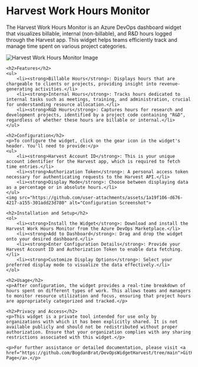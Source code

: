 <!DOCTYPE html>
<html>
<head>
    <title>Harvest Work Hours Monitor</title>
</head>
<body>
    <h1>Harvest Work Hours Monitor</h1>
    <p>The Harvest Work Hours Monitor is an Azure DevOps dashboard widget that visualizes billable, internal (non-billable), and R&D hours logged through the Harvest app. This widget helps teams efficiently track and manage time spent on various project categories.</p>
    <img src="https://github.com/user-attachments/assets/6390ea03-1876-4c0c-9e11-74c17d834461" alt="Harvest Work Hours Monitor Image">

    <h2>Features</h2>
    <ul>
        <li><strong>Billable Hours</strong>: Displays hours that are chargeable to clients or projects, providing insight into revenue-generating activities.</li>
        <li><strong>Internal Hours</strong>: Tracks hours dedicated to internal tasks such as meetings, training, and administration, crucial for understanding resource allocation.</li>
        <li><strong>R&D Hours</strong>: Captures hours for research and development projects, identified by a project code containing "R&D", regardless of whether these hours are billable or internal.</li>
    </ul>

    <h2>Configuration</h2>
    <p>To configure the widget, click on the gear icon in the widget's header. You'll need to provide:</p>
    <ul>
        <li><strong>Harvest Account ID</strong>: This is your unique account identifier for the Harvest app, which is required to fetch time entries.</li>
        <li><strong>Authorization Token</strong>: A personal access token necessary for authenticating requests to the Harvest API.</li>
        <li><strong>Display Mode</strong>: Choose between displaying data as a percentage or in absolute hours.</li>
    </ul>
    <img src="https://github.com/user-attachments/assets/1a19f106-d676-4217-a155-301add23d780" alt="Configuration Screenshot">

    <h2>Installation and Setup</h2>
    <ol>
        <li><strong>Install the Widget</strong>: Download and install the Harvest Work Hours Monitor from the Azure DevOps Marketplace.</li>
        <li><strong>Add to Dashboard</strong>: Drag and drop the widget onto your desired dashboard.</li>
        <li><strong>Enter Configuration Details</strong>: Provide your Harvest Account ID and Authorization Token to enable data fetching.</li>
        <li><strong>Customize Display Options</strong>: Select your preferred display mode to visualize the data effectively.</li>
    </ol>

    <h2>Usage</h2>
    <p>After configuration, the widget provides a real-time breakdown of hours spent on different types of work. This allows teams and managers to monitor resource utilization and focus, ensuring that project hours are appropriately categorized and tracked.</p>

    <h2>Privacy and Access</h2>
    <p>This widget is a private tool intended for use only by organizations with which it has been explicitly shared. It is not available publicly and should not be redistributed without proper authorization. Ensure that your organization complies with any sharing restrictions associated with this widget.</p>

    <p>For further assistance or detailed documentation, please visit <a href="https://github.com/BogdanBrat/DevOpsWidgetHarvest/tree/main">GitHub Page</a>.</p>
</body>
</html>

